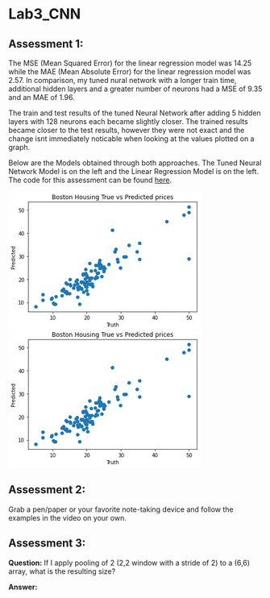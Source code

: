 # Lab3_CNN

## Assessment 1:

  The MSE (Mean Squared Error) for the linear regression model was 14.25 while the MAE (Mean Absolute Error) for the linear regression model was 2.57. In comparison, my tuned nural network with a longer train time, additional hidden layers and a greater number of neurons had a MSE of 9.35 and an MAE of 1.96.

  The train and test results of the tuned Neural Network after adding 5 hidden layers with 128 neurons each became slightly closer. The trained results became closer to the test results, however they were not exact and the change isnt immediately noticable when looking at the values plotted on a graph.
  
  Below are the Models obtained through both approaches. The Tuned Neural Network Model is on the left and the Linear Regression Model is on the left. The code for this assessment can be found [here](https://github.com/serpawatwit/Lab3_CNN/blob/main/Boston_housing_dense_NN_using_Keras_pipeline.ipynb).

![Tuned Neural Network Model](./Tuned_Neural_Network.PNG) 
![Linear Regression Model](./Linear_Regression_Model.PNG)

## Assessment 2:

  Grab a pen/paper or your favorite note-taking device and follow the examples in the video on your own.  
  
## Assessment 3:

  **Question:** If I apply pooling of 2 (2,2 window with a stride of 2) to a (6,6) array, what is the resulting size?
  
  **Answer:**  
